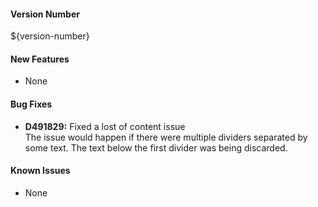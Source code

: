 #### Version Number
${version-number}

#### New Features
 - None

#### Bug Fixes
 - **D491829:** Fixed a lost of content issue  
The issue would happen if there were multiple dividers separated by some text.  The text below the first divider was being discarded.

#### Known Issues
 - None
